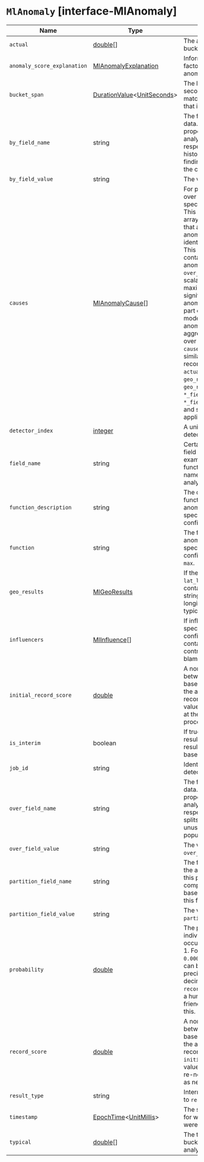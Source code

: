 # `MlAnomaly` [interface-MlAnomaly]

| Name | Type | Description |
| - | - | - |
| `actual` | [double](./double.md)[] | The actual value for the bucket. |
| `anomaly_score_explanation` | [MlAnomalyExplanation](./MlAnomalyExplanation.md) | Information about the factors impacting the initial anomaly score. |
| `bucket_span` | [DurationValue](./DurationValue.md)<[UnitSeconds](./UnitSeconds.md)> | The length of the bucket in seconds. This value matches the `bucket_span` that is specified in the job. |
| `by_field_name` | string | The field used to split the data. In particular, this property is used for analyzing the splits with respect to their own history. It is used for finding unusual values in the context of the split. |
| `by_field_value` | string | The value of `by_field_name`. |
| `causes` | [MlAnomalyCause](./MlAnomalyCause.md)[] | For population analysis, an over field must be specified in the detector. This property contains an array of anomaly records that are the causes for the anomaly that has been identified for the over field. This sub-resource contains the most anomalous records for the `over_field_name`. For scalability reasons, a maximum of the 10 most significant causes of the anomaly are returned. As part of the core analytical modeling, these low-level anomaly records are aggregated for their parent over field record. The `causes` resource contains similar elements to the record resource, namely `actual`, `typical`, `geo_results.actual_point`, `geo_results.typical_point`, `*_field_name` and `*_field_value`. Probability and scores are not applicable to causes. |
| `detector_index` | [integer](./integer.md) | A unique identifier for the detector. |
| `field_name` | string | Certain functions require a field to operate on, for example, `sum()`. For those functions, this value is the name of the field to be analyzed. |
| `function_description` | string | The description of the function in which the anomaly occurs, as specified in the detector configuration. |
| `function` | string | The function in which the anomaly occurs, as specified in the detector configuration. For example, `max`. |
| `geo_results` | [MlGeoResults](./MlGeoResults.md) | If the detector function is `lat_long`, this object contains comma delimited strings for the latitude and longitude of the actual and typical values. |
| `influencers` | [MlInfluence](./MlInfluence.md)[] | If influencers were specified in the detector configuration, this array contains influencers that contributed to or were to blame for an anomaly. |
| `initial_record_score` | [double](./double.md) | A normalized score between 0-100, which is based on the probability of the anomalousness of this record. This is the initial value that was calculated at the time the bucket was processed. |
| `is_interim` | boolean | If true, this is an interim result. In other words, the results are calculated based on partial input data. |
| `job_id` | string | Identifier for the anomaly detection job. |
| `over_field_name` | string | The field used to split the data. In particular, this property is used for analyzing the splits with respect to the history of all splits. It is used for finding unusual values in the population of all splits. |
| `over_field_value` | string | The value of `over_field_name`. |
| `partition_field_name` | string | The field used to segment the analysis. When you use this property, you have completely independent baselines for each value of this field. |
| `partition_field_value` | string | The value of `partition_field_name`. |
| `probability` | [double](./double.md) | The probability of the individual anomaly occurring, in the range 0 to 1. For example, `0.0000772031`. This value can be held to a high precision of over 300 decimal places, so the `record_score` is provided as a human-readable and friendly interpretation of this. |
| `record_score` | [double](./double.md) | A normalized score between 0-100, which is based on the probability of the anomalousness of this record. Unlike `initial_record_score`, this value will be updated by a re-normalization process as new data is analyzed. |
| `result_type` | string | Internal. This is always set to `record`. |
| `timestamp` | [EpochTime](./EpochTime.md)<[UnitMillis](./UnitMillis.md)> | The start time of the bucket for which these results were calculated. |
| `typical` | [double](./double.md)[] | The typical value for the bucket, according to analytical modeling. |
